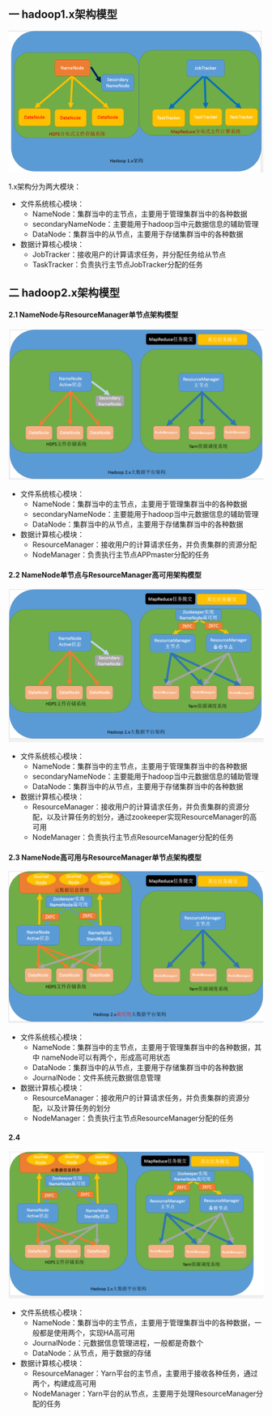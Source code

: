## 一 hadoop1.x架构模型  

![](../images/bigdata/hadoop-01.png)  

1.x架构分为两大模块：
- 文件系统核心模块：
  - NameNode：集群当中的主节点，主要用于管理集群当中的各种数据
  - secondaryNameNode：主要能用于hadoop当中元数据信息的辅助管理
  - DataNode：集群当中的从节点，主要用于存储集群当中的各种数据
- 数据计算核心模块：
  - JobTracker：接收用户的计算请求任务，并分配任务给从节点
  - TaskTracker：负责执行主节点JobTracker分配的任务

## 二 hadoop2.x架构模型  

#### 2.1 NameNode与ResourceManager单节点架构模型

![](../images/bigdata/hadoop-02.png)  

- 文件系统核心模块：
  - NameNode：集群当中的主节点，主要用于管理集群当中的各种数据
  - secondaryNameNode：主要能用于hadoop当中元数据信息的辅助管理
  - DataNode：集群当中的从节点，主要用于存储集群当中的各种数据
- 数据计算核心模块：
  - ResourceManager：接收用户的计算请求任务，并负责集群的资源分配
  - NodeManager：负责执行主节点APPmaster分配的任务

#### 2.2 NameNode单节点与ResourceManager高可用架构模型

![](../images/bigdata/hadoop-03.png) 

- 文件系统核心模块：
  - NameNode：集群当中的主节点，主要用于管理集群当中的各种数据
  - secondaryNameNode：主要能用于hadoop当中元数据信息的辅助管理
  - DataNode：集群当中的从节点，主要用于存储集群当中的各种数据
- 数据计算核心模块：
  - ResourceManager：接收用户的计算请求任务，并负责集群的资源分配，以及计算任务的划分，通过zookeeper实现ResourceManager的高可用
  - NodeManager：负责执行主节点ResourceManager分配的任务

#### 2.3 NameNode高可用与ResourceManager单节点架构模型

![](../images/bigdata/hadoop-04.png)   

- 文件系统核心模块：
  - NameNode：集群当中的主节点，主要用于管理集群当中的各种数据，其中 nameNode可以有两个，形成高可用状态
  - DataNode：集群当中的从节点，主要用于存储集群当中的各种数据
  - JournalNode：文件系统元数据信息管理
- 数据计算核心模块：
  - ResourceManager：接收用户的计算请求任务，并负责集群的资源分配，以及计算任务的划分
  - NodeManager：负责执行主节点ResourceManager分配的任务

#### 2.4 

![](../images/bigdata/hadoop-05.png) 

- 文件系统核心模块：
  - NameNode：集群当中的主节点，主要用于管理集群当中的各种数据，一般都是使用两个，实现HA高可用
  - JournalNode：元数据信息管理进程，一般都是奇数个
  - DataNode：从节点，用于数据的存储
- 数据计算核心模块：
  - ResourceManager：Yarn平台的主节点，主要用于接收各种任务，通过两个，构建成高可用
  - NodeManager：Yarn平台的从节点，主要用于处理ResourceManager分配的任务